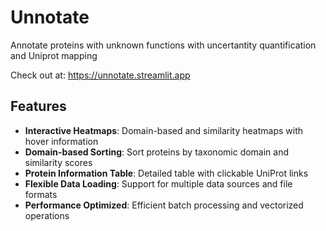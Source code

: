 # Unnotate

Annotate proteins with unknown functions with uncertantity quantification and Uniprot mapping 

Check out at: https://unnotate.streamlit.app

## Features

- **Interactive Heatmaps**: Domain-based and similarity heatmaps with hover information
- **Domain-based Sorting**: Sort proteins by taxonomic domain and similarity scores
- **Protein Information Table**: Detailed table with clickable UniProt links
- **Flexible Data Loading**: Support for multiple data sources and file formats
- **Performance Optimized**: Efficient batch processing and vectorized operations
